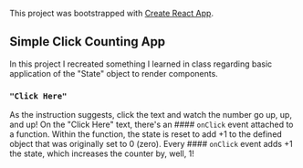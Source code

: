 This project was bootstrapped with [Create React App](https://github.com/facebook/create-react-app).

## Simple Click Counting App

In this project I recreated something I learned in class regarding basic application of the "State" object to render components. 

### `"Click Here"`

As the instruction suggests, click the text and watch the number go up, up, and up!
On the "Click Here" text, there's an #### `onClick` event attached to a function. Within the function, the state is reset to add +1 to the defined object that was originally set to 0 (zero). Every #### `onClick` event adds +1 the state, which increases the counter by, well, 1!
